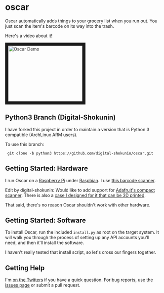 oscar
=====

Oscar automatically adds things to your grocery list when you run out. You
just scan the item's barcode on its way into the trash.

Here's a video about it!

<a href="http://youtu.be/i-llLhHVLy0" target="_blank">
<img src="http://img.youtube.com/vi/9_MNOOgFDg4/0.jpg" alt="Oscar Demo" width="240" height="180" border="10" />
</a>


Python3 Branch (Digital-Shokunin)
-----

I have forked this project in order to maintain a version that is Python 3 compatible (ArchLinux ARM users). 

To use this branch:

     git clone -b python3 https://github.com/digital-shokunin/oscar.git

Getting Started: Hardware
-----

I run Oscar on a [Raspberry Pi][raspberry-pi] under [Raspbian][raspbian]. I use
[this barcode scanner][scanner-amazon].

Edit by digital-shokunin: Would like to add support for [Adafruit's compact scanner][scanner-adafruit]. There is also a [case I designed for it that can be 3D printed][case].

That said, there's no reason Oscar shouldn't work with other hardware.


Getting Started: Software
-----

To install Oscar, run the included `install.py` as root on the target system. It
will walk you through the process of setting up any API accounts you'll need, and
then it'll install the software.

I haven't really tested that install script, so let's cross our fingers together.


Getting Help
-----

I'm [on the Twitters][twitter] if you have a quick question. For bug reports, use
the [issues page][oscar-issues] or submit a pull request.


[raspberry-pi]: http://www.raspberrypi.org/
[raspbian]: http://www.raspbian.org/
[scanner-amazon]: http://www.amazon.com/gp/product/B0085707Z8/ref=oh_details_o03_s00_i03?ie=UTF8&psc=1
[scanner-adafruit]: http://www.adafruit.com/product/1203
[twitter]: https://twitter.com/danslimmon
[oscar-issues]: https://github.com/danslimmon/oscar/issues
[case]: http://www.thingiverse.com/thing:517814
